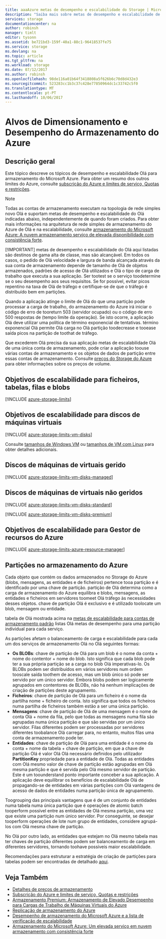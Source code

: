 ```yaml
---
title: aaaAzure metas de desempenho e escalabilidade do Storage | Microsoft Docs
description: "Saiba mais sobre metas de desempenho e escalabilidade de Olá para o armazenamento do Azure, incluindo a capacidade, a taxa de pedidos e a largura de banda de entrada e saída para as contas do storage standard e premium. Compreenda metas de desempenho para partições dentro de cada um dos serviços de armazenamento do Azure Olá."
services: storage
documentationcenter: na
author: robinsh
manager: timlt
editor: tysonn
ms.assetid: be721bd3-159f-40a1-88c1-96418537fe75
ms.service: storage
ms.devlang: na
ms.topic: article
ms.tgt_pltfrm: na
ms.workload: storage
ms.date: 07/12/2017
ms.author: robinsh
ms.openlocfilehash: 98de116a01b64f3418808a5f626b6c70d8d432e3
ms.sourcegitcommit: 523283cc1b3c37c428e77850964dc1c33742c5f0
ms.translationtype: MT
ms.contentlocale: pt-PT
ms.lasthandoff: 10/06/2017
---
```

# <a name="azure-storage-scalability-and-performance-targets"></a>Alvos de Dimensionamento e Desempenho do Armazenamento do Azure
## <a name="overview"></a>Descrição geral
Este tópico descreve os tópicos de desempenho e escalabilidade Olá para armazenamento do Microsoft Azure. Para obter um resumo dos outros limites do Azure, consulte [subscrição do Azure e limites de serviço, Quotas e restrições](../azure-subscription-service-limits.md).

> [!NOTE]
> Todas as contas de armazenamento executam na topologia de rede simples novo Olá e suportam metas de desempenho e escalabilidade do Olá indicadas abaixo, independentemente de quando foram criados. Para obter mais informações na arquitetura de rede simples de armazenamento do Azure de Olá e na escalabilidade, consulte [armazenamento do Microsoft Azure: A nuvem armazenamento serviço de elevada disponibilidade com consistência forte](http://blogs.msdn.com/b/windowsazurestorage/archive/2011/11/20/windows-azure-storage-a-highly-available-cloud-storage-service-with-strong-consistency.aspx).
> 
> [!IMPORTANT]
> metas de desempenho e escalabilidade do Olá aqui listadas são destinos de gama alta de classe, mas são alcançável. Em todos os casos, o pedido de Olá velocidade e largura de banda alcançada através da sua conta de armazenamento depende de tamanho de Olá de objetos armazenados, padrões de acesso de Olá utilizados e Olá o tipo de carga de trabalho que executa a sua aplicação. Ser tootest se o serviço toodetermine se o seu desempenho aos seus requisitos. Se for possível, evitar picos repentino na taxa de Olá de tráfego e certifique-se de que o tráfego é distribuído bem em partições.
> 
> Quando a aplicação atinge o limite de Olá do que uma partição pode processar a carga de trabalho, do armazenamento do Azure irá iniciar o código de erro de tooreturn 503 (servidor ocupado) ou o código de erro 500 respostas de (tempo limite da operação). Se isto ocorre, a aplicação Olá deve utilizar uma política de término exponencial de tentativas. término exponencial Olá permite Olá carga no Olá partição toodecrease e tooease saída picos na partição de toothat de tráfego.
> 
> 

Que excederem Olá precisa da sua aplicação metas de escalabilidade Olá de uma única conta de armazenamento, pode criar a aplicação toouse várias contas de armazenamento e os objetos de dados de partição entre essas contas de armazenamento. Consulte [preços do Storage do Azure](https://azure.microsoft.com/pricing/details/storage/) para obter informações sobre os preços de volume.

## <a name="scalability-targets-for-blobs-queues-tables-and-files"></a>Objetivos de escalabilidade para ficheiros, tabelas, filas e blobs
[!INCLUDE [azure-storage-limits](../../includes/azure-storage-limits.md)]

<!-- conceptual info about disk limits -- applies toounmanaged and managed -->
## <a name="scalability-targets-for-virtual-machine-disks"></a>Objetivos de escalabilidade para discos de máquinas virtuais
[!INCLUDE [azure-storage-limits-vm-disks](../../includes/azure-storage-limits-vm-disks.md)]

Consulte [tamanhos de Windows VM](../virtual-machines/windows/sizes.md?toc=%2fazure%2fvirtual-machines%2fwindows%2ftoc.json) ou [tamanhos de VM com Linux](../virtual-machines/linux/sizes.md?toc=%2fazure%2fvirtual-machines%2flinux%2ftoc.json) para obter detalhes adicionais.

## <a name="managed-virtual-machine-disks"></a>Discos de máquinas de virtuais gerido

[!INCLUDE [azure-storage-limits-vm-disks-managed](../../includes/azure-storage-limits-vm-disks-managed.md)]

## <a name="unmanaged-virtual-machine-disks"></a>Discos de máquinas de virtuais não geridos
[!INCLUDE [azure-storage-limits-vm-disks-standard](../../includes/azure-storage-limits-vm-disks-standard.md)]

[!INCLUDE [azure-storage-limits-vm-disks-premium](../../includes/azure-storage-limits-vm-disks-premium.md)]

## <a name="scalability-targets-for-azure-resource-manager"></a>Objetivos de escalabilidade para Gestor de recursos do Azure
[!INCLUDE [azure-storage-limits-azure-resource-manager](../../includes/azure-storage-limits-azure-resource-manager.md)]

## <a name="partitions-in-azure-storage"></a>Partições no armazenamento do Azure
Cada objeto que contém os dados armazenados no Storage do Azure (blobs, mensagens, as entidades e de ficheiros) pertence tooa partição e é identificado por uma chave de partição. partição de Olá determina como a carga de armazenamento do Azure equilibra e blobs, mensagens, as entidades e ficheiros em servidores toomeet Olá tráfego às necessidades desses objetos. chave de partição Olá é exclusivo e é utilizado toolocate um blob, mensagem ou entidade.

tabela de Olá mostrada acima na [metas de escalabilidade para contas de armazenamento padrão](#standard-storage-accounts) listas Olá metas de desempenho para uma partição individual para cada serviço.

As partições afetam o balanceamento de carga e escalabilidade para cada um dos serviços de armazenamento Olá no Olá seguintes formas:

* **Os BLOBs**: chave de partição de Olá para um blob é o nome da conta + nome do contentor + nome do blob. Isto significa que cada blob pode ter a sua própria partição se a carga no blob Olá imperativas-lo. Os BLOBs podem ser distribuídos em vários servidores num ordem tooscale saída toothem de acesso, mas um blob único só pode ser servido por um único servidor. Embora blobs podem ser logicamente agrupados em contentores de BLOBs, não há nenhum implicações de criação de partições deste agrupamento.
* **Ficheiros**: chave de partição de Olá para um ficheiro é o nome da partilha nome + ficheiro de conta. Isto significa que todos os ficheiros numa partilha de ficheiros também estão a ser uma única partição.
* **Mensagens**: chave de partição de Olá de uma mensagem é o nome de conta Olá + nome da fila, pelo que todas as mensagens numa fila são agrupadas numa única partição e que são servidas por um único servidor. Filas diferentes podem ser processadas por servidores diferentes toobalance Olá carregar para, no entanto, muitos filas uma conta de armazenamento pode ter.
* **Entidades**: chave de partição de Olá para uma entidade é o nome da conta + nome da tabela + chave de partição, em que a chave de partição Olá é valor Olá Olá necessário definidos pelo utilizador **PartitionKey** propriedade para a entidade de Olá. Todas as entidades com Olá mesmo valor de chave de partição estão agrupadas em Olá mesma partição e que é servida pelo Olá mesmo servidor de partição. Este é um toounderstand ponto importante conceber a sua aplicação. A aplicação deve equilibrar os benefícios de escalabilidade Olá de propagando-se de entidades em várias partições com Olá vantagens de acesso de dados de entidades numa partição única de agrupamento.  

Toogrouping das principais vantagens que é de um conjunto de entidades numa tabela numa única partição que é operações de atomic batch tooperform possível entre as entidades de Olá mesma partição, uma vez que existe uma partição num único servidor. Por conseguinte, se desejar tooperform operações de lote num grupo de entidades, considere agrupá-los com Olá mesma chave de partição. 

No Olá por outro lado, as entidades que estejam no Olá mesmo tabela mas ter chaves de partição diferentes podem ser balanceamento de carga em diferentes servidores, tornando toohave possíveis maior escalabilidade.

Recomendações para estruturar a estratégia de criação de partições para tabelas podem ser encontradas de detalhado [aqui](https://msdn.microsoft.com/library/azure/hh508997.aspx).

## <a name="see-also"></a>Veja Também
* [Detalhes de preços de armazenamento](https://azure.microsoft.com/pricing/details/storage/)
* [Subscrição do Azure e limites de serviço, Quotas e restrições](../azure-subscription-service-limits.md)
* [Armazenamento Premium: Armazenamento de Elevado Desempenho para Cargas de Trabalho de Máquinas Virtuais do Azure](storage-premium-storage.md)
* [Replicação de armazenamento do Azure](storage-redundancy.md)
* [Desempenho de armazenamento do Microsoft Azure e a lista de verificação de escalabilidade](storage-performance-checklist.md)
* [Armazenamento do Microsoft Azure: Um elevada serviço em nuvem armazenamento com consistência forte](http://blogs.msdn.com/b/windowsazurestorage/archive/2011/11/20/windows-azure-storage-a-highly-available-cloud-storage-service-with-strong-consistency.aspx)

